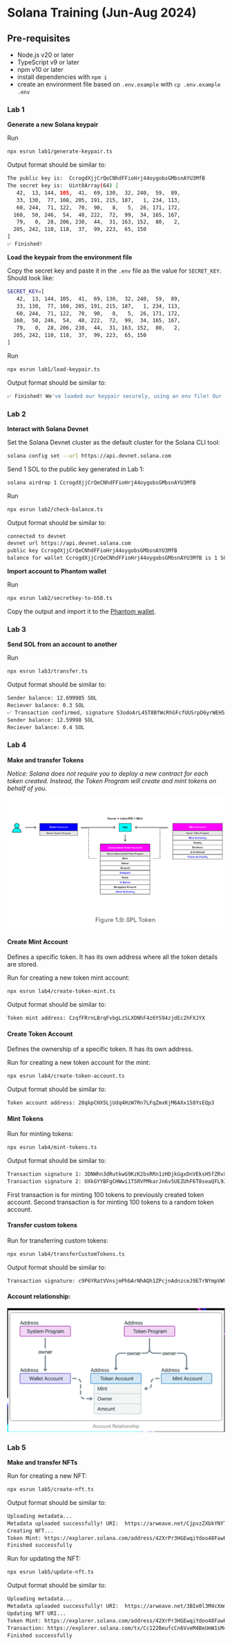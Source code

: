 # Solana Training (Jun-Aug 2024)

## Pre-requisites

- Node.js v20 or later
- TypeScript v9 or later
- npm v10 or later
- install dependencies with `npm i`
- create an environment file based on `.env.example` with `cp .env.example .env`

### Lab 1

**Generate a new Solana keypair**

Run 

```bash
npx esrun lab1/generate-keypair.ts
```

Output format should be similar to:

```bash
The public key is:  CcrogdXjjCrQeCNhdFFioHrj44oygobsGMbsnAYU3MfB
The secret key is:  Uint8Array(64) [
   42,  13, 144, 105,  41,  69, 130,  32, 240,  59,  89,
   33, 130,  77, 108, 205, 191, 215, 187,   1, 234, 113,
   60, 244,  71, 122,  70,  90,   8,   5,  26, 171, 172,
  160,  50, 246,  54,  48, 222,  72,  99,  34, 165, 167,
   79,   0,  28, 206, 238,  44,  31, 163, 152,  80,   2,
  205, 242, 110, 118,  37,  99, 223,  65, 150
]
✅ Finished!
```

**Load the keypair from the environment file**

Copy the secret key and paste it in the `.env` file as the value for `SECRET_KEY`. Should look like:

```bash
SECRET_KEY=[
   42,  13, 144, 105,  41,  69, 130,  32, 240,  59,  89,
   33, 130,  77, 108, 205, 191, 215, 187,   1, 234, 113,
   60, 244,  71, 122,  70,  90,   8,   5,  26, 171, 172,
  160,  50, 246,  54,  48, 222,  72,  99,  34, 165, 167,
   79,   0,  28, 206, 238,  44,  31, 163, 152,  80,   2,
  205, 242, 110, 118,  37,  99, 223,  65, 150
]
```

Run 
```bash
npx esrun lab1/load-keypair.ts
```

Output format should be similar to:

```bash
✅ Finished! We've loaded our keypair securely, using an env file! Our public key is: CcrogdXjjCrQeCNhdFFioHrj44oygobsGMbsnAYU3MfB
```


### Lab 2

**Interact with Solana Devnet**

Set the Solana Devnet cluster as the default cluster for the Solana CLI tool:
```bash
solana config set --url https://api.devnet.solana.com
```

Send 1 SOL to the public key generated in Lab 1:
```bash
solana airdrop 1 CcrogdXjjCrQeCNhdFFioHrj44oygobsGMbsnAYU3MfB
```

Run 
```bash
npx esrun lab2/check-balance.ts
```

Output format should be similar to:

```bash
connected to devnet
devnet url https://api.devnet.solana.com
public key CcrogdXjjCrQeCNhdFFioHrj44oygobsGMbsnAYU3MfB
balance for wallet CcrogdXjjCrQeCNhdFFioHrj44oygobsGMbsnAYU3MfB is 1 SOL
```

**Import account to Phantom wallet**

Run 
```bash
npx esrun lab2/secretkey-to-b58.ts
```

Copy the output and import it to the [Phantom wallet](https://help.phantom.app/hc/en-us/articles/15079894392851-Importing-an-Existing-Wallet-into-Phantom).


### Lab 3

**Send SOL from an account to another**

Run
```bash
npx esrun lab3/transfer.ts
```

Output format should be similar to:
```bash
Sender balance: 12.699985 SOL
Reciever balance: 0.3 SOL
✅ Transaction confirmed, signature 53odoArL45T8BfWcRhGFcfUUSrpD6yrWEHSR3LWVfDwSLSPNS47DnbrvFjf5azZ9sY6PNoFit9XHP7juPA6hmb7b
Sender balance: 12.59998 SOL
Reciever balance: 0.4 SOL
```

### Lab 4

**Make and transfer Tokens**

*Notice: Solana does not require you to deploy a new contract for each token created. Instead, the Token Program will create and mint tokens on behalf of you.*

![alt text](image.png)

#### Create Mint Account

Defines a specific token. It has its own address where all the token details are stored.

Run for creating a new token mint account:
```bash
npx esrun lab4/create-token-mint.ts
```

Output format should be similar to:
```bash
Token mint address: CzqfFRrnLBrqFvbgLzSLXDNhF4z6YS94zjdEc2hFXJYX
```

#### Create Token Account

Defines the ownership of a specific token. It has its own address.

Run for creating a new token account for the mint:
```bash
npx esrun lab4/create-token-account.ts
```

Output format should be similar to:
```bash
Token account address: 28qkpCHX5LjUdq4HzW7Rn7LFqZmxKjM6AXx1S8YsEQp3
```

#### Mint Tokens

Run for minting tokens:
```bash
npx esrun lab4/mint-tokens.ts
```

Output format should be similar to:
```bash
Transaction signature 1: 3DNWhn3dRutkwG9KzK2bsRRn1zHDjkGgxDnVEksH5fZRvXB28s5V6fuzpvwo6uDbPA7WVMMUKUWhPcfAeTDmNTg5
Transaction signature 2: UXkGYYBFgCHWwi1TSRVPMkarJn6v5UEZUhF6T8seaQFL9JVjMYcweEim8CnZuktdBvuX1L55HiaBxtsxe3oFt8p
```

First transaction is for minting 100 tokens to previously created token account. 
Second transaction is for minting 100 tokens to a random token account.

#### Transfer custom tokens

Run for transferring custom tokens:
```bash
npx esrun lab4/transferCustomTokens.ts
```

Output format should be similar to:
```bash
Transaction signature: c9P6YRatVVnsjmPhbArNhAQh1ZPcjnAdnzceJ9ETrNYmpVW9rhZfb9hUctSJxZ9DKD9za5ob2f4UMHXeMRoPmY8
```


#### Account relationship:
![alt text](image-1.png)

### Lab 5

**Make and transfer NFTs**

Run for creating a new NFT:
```bash
npx esrun lab5/create-nft.ts
```

Output format should be similar to:
```bash
Uploading metadata...
Metadata uploaded successfully! URI:  https://arweave.net/CjpvzZXbkYNYTbBzX3TgibnoNKqlpXhwAJzK0VtfChU
Creating NFT...
Token Mint: https://explorer.solana.com/address/42XrPr3HGEwqiYdoo48FawPyyHjy4X54HB7qjrziUY34?cluster=devnet
Finished successfully
```

Run for updating the NFT:
```bash
npx esrun lab5/update-nft.ts
```

Output format should be similar to:
```bash
Uploading metadata...
Metadata uploaded successfully! URI:  https://arweave.net/3BIe0l3M4cXmmlLY9_WhMCAGVSSTyz_N5LTvzL6KE_M
Updating NFT URI...
Token Mint: https://explorer.solana.com/address/42XrPr3HGEwqiYdoo48FawPyyHjy4X54HB7qjrziUY34?cluster=devnet
Transaction: https://explorer.solana.com/tx/Cc122BeufcCn6VveM4BeUmW1sM4BgZTPBunYoLsigfaiP4wMrRDtzSGBRoTgoSo4wVm5maAt9gt3JnnxKgZzXa7?cluster=devnet
Finished successfully
```
